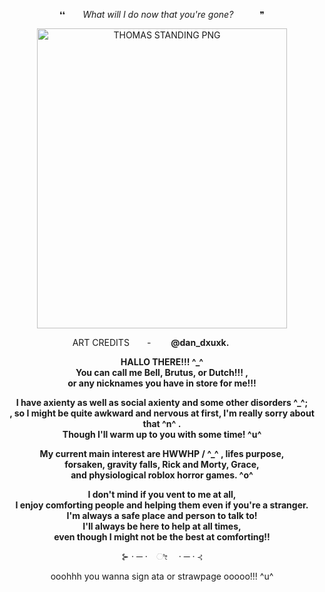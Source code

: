 <p align="center">
❛❛  <i>What will I do now that you're gone?</i>   ❞

<p align="center">
<img width="400" height="480" alt="THOMAS STANDING PNG" src="https://github.com/user-attachments/assets/922b9bf1-a156-4216-8468-9d0b2b6fca1a"/>  

<p align="center">
ART CREDITS  -   <b>@dan_dxuxk.</b>
 
  
 <p align="center">
 <b>HALLO THERE!!! ^_^  <br>
   You can call me Bell, Brutus, or Dutch!!! , <br>
   or any nicknames you have in store for me!!!

<p align="center">
I have axienty as well as social axienty and some other disorders ^_^; <br>
 , so I might be quite awkward and nervous at first, I'm really sorry about that ^n^ . <br>
  Though I'll warm up to you with some time! ^u^ 
<p align="center">
   My current main interest are HWWHP / ^_^ , lifes purpose, <br>
  forsaken, gravity falls, Rick and Morty, Grace, <br>
  and physiological roblox horror games. ^o^
 
   <p align="center">
   I don't mind if you vent to me at all, <br>
     I enjoy comforting people and helping them even if you're a stranger. <br>  
  I'm always a safe place and person to talk to! <br>
     I'll always be here to help at all times, <br>
     even though I might not be the best at comforting!!</b> <br>
  <p align="center">
 ⊱ · ─ ·⠀ ೀ  · ─ · ⊰
  <p align="center">
ooohhh you wanna sign ata or strawpage ooooo!!!  ^u^

